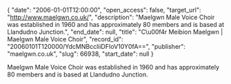 {
  "date": "2006-01-01T12:00:00", 
  "open_access": false, 
  "target_url": "http://www.maelgwn.co.uk/", 
  "description": "Maelgwn Male Voice Choir was established in 1960 and has approximately 80 members and is based at Llandudno Junction.", 
  "end_date": null, 
  "title": "C\u00f4r Meibion Maelgwn | Maelgwn Male Voice Choir", 
  "record_id": "20060101T120000/YdcMNBccliiDFIoV10Y0fA==", 
  "publisher": "maelgwn.co.uk", 
  "slug": 66938, 
  "start_date": null
}

Maelgwn Male Voice Choir was established in 1960 and has approximately 80 members and is based at Llandudno Junction.